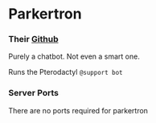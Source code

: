 # Parkertron
### Their [Github](https://github.com/parkervcp/parkertron)
Purely a chatbot. Not even a smart one. 

Runs the Pterodactyl `@support bot`

### Server Ports
There are no ports required for parkertron